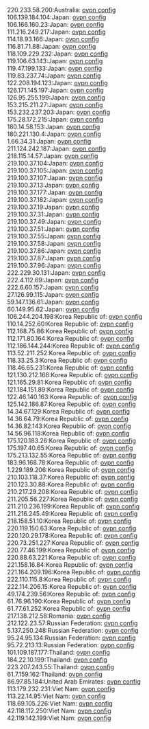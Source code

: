 220.233.58.200:Australia: [ovpn config](vpn/220_233_58_200.ovpn)  
106.139.184.104:Japan: [ovpn config](vpn/106_139_184_104.ovpn)  
106.166.160.23:Japan: [ovpn config](vpn/106_166_160_23.ovpn)  
111.216.249.217:Japan: [ovpn config](vpn/111_216_249_217.ovpn)  
114.18.93.166:Japan: [ovpn config](vpn/114_18_93_166.ovpn)  
116.81.71.88:Japan: [ovpn config](vpn/116_81_71_88.ovpn)  
118.109.229.232:Japan: [ovpn config](vpn/118_109_229_232.ovpn)  
119.106.63.143:Japan: [ovpn config](vpn/119_106_63_143.ovpn)  
119.47.199.133:Japan: [ovpn config](vpn/119_47_199_133.ovpn)  
119.83.237.74:Japan: [ovpn config](vpn/119_83_237_74.ovpn)  
122.208.194.123:Japan: [ovpn config](vpn/122_208_194_123.ovpn)  
126.171.145.197:Japan: [ovpn config](vpn/126_171_145_197.ovpn)  
126.95.255.199:Japan: [ovpn config](vpn/126_95_255_199.ovpn)  
153.215.211.27:Japan: [ovpn config](vpn/153_215_211_27.ovpn)  
153.232.237.203:Japan: [ovpn config](vpn/153_232_237_203.ovpn)  
175.28.172.215:Japan: [ovpn config](vpn/175_28_172_215.ovpn)  
180.14.58.153:Japan: [ovpn config](vpn/180_14_58_153.ovpn)  
180.221.130.4:Japan: [ovpn config](vpn/180_221_130_4.ovpn)  
1.66.34.31:Japan: [ovpn config](vpn/1_66_34_31.ovpn)  
211.124.242.187:Japan: [ovpn config](vpn/211_124_242_187.ovpn)  
218.115.14.57:Japan: [ovpn config](vpn/218_115_14_57.ovpn)  
219.100.37.104:Japan: [ovpn config](vpn/219_100_37_104.ovpn)  
219.100.37.105:Japan: [ovpn config](vpn/219_100_37_105.ovpn)  
219.100.37.107:Japan: [ovpn config](vpn/219_100_37_107.ovpn)  
219.100.37.13:Japan: [ovpn config](vpn/219_100_37_13.ovpn)  
219.100.37.177:Japan: [ovpn config](vpn/219_100_37_177.ovpn)  
219.100.37.182:Japan: [ovpn config](vpn/219_100_37_182.ovpn)  
219.100.37.19:Japan: [ovpn config](vpn/219_100_37_19.ovpn)  
219.100.37.31:Japan: [ovpn config](vpn/219_100_37_31.ovpn)  
219.100.37.49:Japan: [ovpn config](vpn/219_100_37_49.ovpn)  
219.100.37.51:Japan: [ovpn config](vpn/219_100_37_51.ovpn)  
219.100.37.55:Japan: [ovpn config](vpn/219_100_37_55.ovpn)  
219.100.37.58:Japan: [ovpn config](vpn/219_100_37_58.ovpn)  
219.100.37.86:Japan: [ovpn config](vpn/219_100_37_86.ovpn)  
219.100.37.87:Japan: [ovpn config](vpn/219_100_37_87.ovpn)  
219.100.37.96:Japan: [ovpn config](vpn/219_100_37_96.ovpn)  
222.229.30.131:Japan: [ovpn config](vpn/222_229_30_131.ovpn)  
222.4.112.69:Japan: [ovpn config](vpn/222_4_112_69.ovpn)  
222.6.60.157:Japan: [ovpn config](vpn/222_6_60_157.ovpn)  
27.126.99.115:Japan: [ovpn config](vpn/27_126_99_115.ovpn)  
59.147.136.61:Japan: [ovpn config](vpn/59_147_136_61.ovpn)  
60.149.95.62:Japan: [ovpn config](vpn/60_149_95_62.ovpn)  
106.244.204.198:Korea Republic of: [ovpn config](vpn/106_244_204_198.ovpn)  
110.14.252.60:Korea Republic of: [ovpn config](vpn/110_14_252_60.ovpn)  
112.168.75.86:Korea Republic of: [ovpn config](vpn/112_168_75_86.ovpn)  
112.171.80.164:Korea Republic of: [ovpn config](vpn/112_171_80_164.ovpn)  
112.186.144.244:Korea Republic of: [ovpn config](vpn/112_186_144_244.ovpn)  
113.52.211.252:Korea Republic of: [ovpn config](vpn/113_52_211_252.ovpn)  
118.33.25.3:Korea Republic of: [ovpn config](vpn/118_33_25_3.ovpn)  
118.46.65.231:Korea Republic of: [ovpn config](vpn/118_46_65_231.ovpn)  
121.130.212.168:Korea Republic of: [ovpn config](vpn/121_130_212_168.ovpn)  
121.165.29.81:Korea Republic of: [ovpn config](vpn/121_165_29_81.ovpn)  
121.184.151.89:Korea Republic of: [ovpn config](vpn/121_184_151_89.ovpn)  
122.46.140.163:Korea Republic of: [ovpn config](vpn/122_46_140_163.ovpn)  
125.142.186.87:Korea Republic of: [ovpn config](vpn/125_142_186_87.ovpn)  
14.34.67.129:Korea Republic of: [ovpn config](vpn/14_34_67_129.ovpn)  
14.36.64.79:Korea Republic of: [ovpn config](vpn/14_36_64_79.ovpn)  
14.36.82.143:Korea Republic of: [ovpn config](vpn/14_36_82_143.ovpn)  
14.56.96.118:Korea Republic of: [ovpn config](vpn/14_56_96_118.ovpn)  
175.120.183.26:Korea Republic of: [ovpn config](vpn/175_120_183_26.ovpn)  
175.197.40.65:Korea Republic of: [ovpn config](vpn/175_197_40_65.ovpn)  
175.213.132.55:Korea Republic of: [ovpn config](vpn/175_213_132_55.ovpn)  
183.96.168.78:Korea Republic of: [ovpn config](vpn/183_96_168_78.ovpn)  
1.229.189.206:Korea Republic of: [ovpn config](vpn/1_229_189_206.ovpn)  
210.103.118.37:Korea Republic of: [ovpn config](vpn/210_103_118_37.ovpn)  
210.123.30.88:Korea Republic of: [ovpn config](vpn/210_123_30_88.ovpn)  
210.217.29.208:Korea Republic of: [ovpn config](vpn/210_217_29_208.ovpn)  
211.205.56.227:Korea Republic of: [ovpn config](vpn/211_205_56_227.ovpn)  
211.210.236.199:Korea Republic of: [ovpn config](vpn/211_210_236_199.ovpn)  
211.216.245.49:Korea Republic of: [ovpn config](vpn/211_216_245_49.ovpn)  
218.158.51.10:Korea Republic of: [ovpn config](vpn/218_158_51_10.ovpn)  
220.119.150.63:Korea Republic of: [ovpn config](vpn/220_119_150_63.ovpn)  
220.120.29.178:Korea Republic of: [ovpn config](vpn/220_120_29_178.ovpn)  
220.73.251.227:Korea Republic of: [ovpn config](vpn/220_73_251_227.ovpn)  
220.77.46.199:Korea Republic of: [ovpn config](vpn/220_77_46_199.ovpn)  
220.88.63.221:Korea Republic of: [ovpn config](vpn/220_88_63_221.ovpn)  
221.158.16.84:Korea Republic of: [ovpn config](vpn/221_158_16_84.ovpn)  
221.164.209.196:Korea Republic of: [ovpn config](vpn/221_164_209_196.ovpn)  
222.110.115.8:Korea Republic of: [ovpn config](vpn/222_110_115_8.ovpn)  
222.114.206.15:Korea Republic of: [ovpn config](vpn/222_114_206_15.ovpn)  
49.174.239.56:Korea Republic of: [ovpn config](vpn/49_174_239_56.ovpn)  
61.76.96.190:Korea Republic of: [ovpn config](vpn/61_76_96_190.ovpn)  
61.77.61.252:Korea Republic of: [ovpn config](vpn/61_77_61_252.ovpn)  
217.138.212.58:Romania: [ovpn config](vpn/217_138_212_58.ovpn)  
212.122.23.57:Russian Federation: [ovpn config](vpn/212_122_23_57.ovpn)  
5.137.250.248:Russian Federation: [ovpn config](vpn/5_137_250_248.ovpn)  
95.24.95.134:Russian Federation: [ovpn config](vpn/95_24_95_134.ovpn)  
95.72.213.13:Russian Federation: [ovpn config](vpn/95_72_213_13.ovpn)  
101.109.187.177:Thailand: [ovpn config](vpn/101_109_187_177.ovpn)  
184.22.10.199:Thailand: [ovpn config](vpn/184_22_10_199.ovpn)  
223.207.243.55:Thailand: [ovpn config](vpn/223_207_243_55.ovpn)  
61.7.159.162:Thailand: [ovpn config](vpn/61_7_159_162.ovpn)  
86.97.85.184:United Arab Emirates: [ovpn config](vpn/86_97_85_184.ovpn)  
113.179.232.231:Viet Nam: [ovpn config](vpn/113_179_232_231.ovpn)  
113.22.14.95:Viet Nam: [ovpn config](vpn/113_22_14_95.ovpn)  
118.69.105.226:Viet Nam: [ovpn config](vpn/118_69_105_226.ovpn)  
42.118.112.250:Viet Nam: [ovpn config](vpn/42_118_112_250.ovpn)  
42.119.142.199:Viet Nam: [ovpn config](vpn/42_119_142_199.ovpn)  
